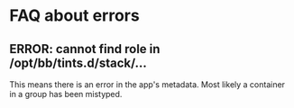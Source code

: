 # FAQ about errors

## ERROR: cannot find role in /opt/bb/tints.d/stack/...
This means there is an error in the app's metadata. Most likely a container in a group has been mistyped.